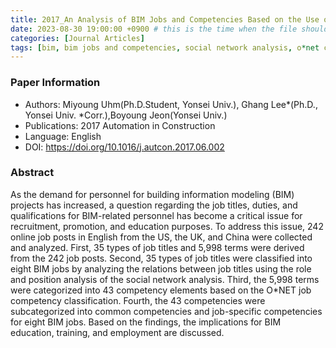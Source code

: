 ```yaml
---
title: 2017_An Analysis of BIM Jobs and Competencies Based on the Use of Terms in the Industry
date: 2023-08-30 19:00:00 +0900 # this is the time when the file should be shown to public
categories: [Journal Articles]
tags: [bim, bim jobs and competencies, social network analysis, o*net classification, common and job-specific competencies for bim]     # TAG names should always be lowercase
---
```


### Paper Information
- Authors: Miyoung Uhm(Ph.D.Student, Yonsei Univ.), Ghang Lee*(Ph.D., Yonsei Univ. *Corr.),Boyoung Jeon(Yonsei Univ.)
- Publications:
2017 Automation in Construction
- Language: 
English
- DOI: <https://doi.org/10.1016/j.autcon.2017.06.002>

### Abstract
As the demand for personnel for building information modeling (BIM) projects has increased, a question regarding the job titles, duties, and qualifications for BIM-related personnel has become a critical issue for recruitment, promotion, and education purposes. To address this issue, 242 online job posts in English from the US, the UK, and China were collected and analyzed. First, 35 types of job titles and 5,998 terms were derived from the 242 job posts. Second, 35 types of job titles were classified into eight BIM jobs by analyzing the relations between job titles using the role and position analysis of the social network analysis. Third, the 5,998 terms were categorized into 43 competency elements based on the O*NET job competency classification. Fourth, the 43 competencies were subcategorized into common competencies and job-specific competencies for eight BIM jobs. Based on the findings, the implications for BIM education, training, and employment are discussed. 